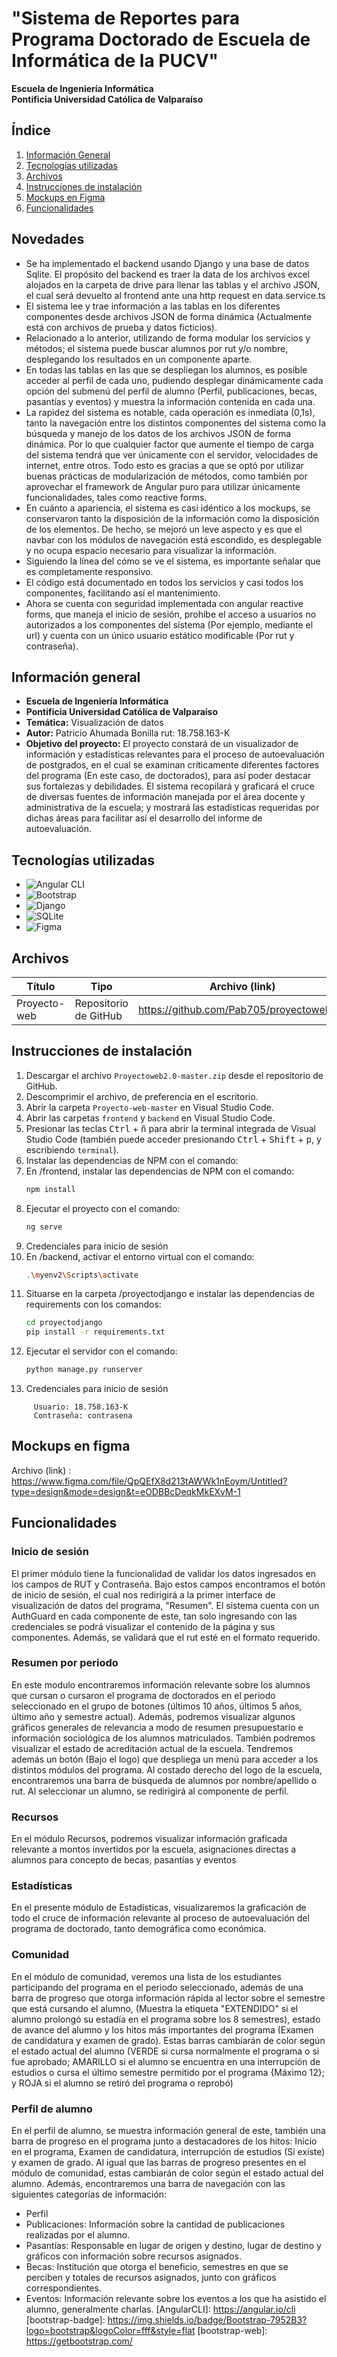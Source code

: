 # "Sistema de Reportes para Programa Doctorado de Escuela de Informática de la PUCV"
**Escuela de Ingeniería Informática**<br />
**Pontificia Universidad Católica de Valparaíso**
<!-- omit in toc -->
## Índice
<!--  -->
1. [Información General](#información-general)
2. [Tecnologías utilizadas](#tecnologías-utilizadas)
3. [Archivos](#archivos)
4. [Instrucciones de instalación](#instrucciones-de-instalación)
5. [Mockups en Figma](#mockups-en-figma)
6. [Funcionalidades](#funcionalidades)
## Novedades
- Se ha implementado el backend usando Django y una base de datos Sqlite. El propósito del backend es traer la data de los archivos excel alojados en la carpeta de drive para llenar las tablas y el archivo JSON, el cual será devuelto al frontend ante una http request en data.service.ts 
- El sistema lee y trae información a las tablas en los diferentes componentes desde archivos JSON de forma dinámica (Actualmente está con archivos de prueba y datos ficticios).
- Relacionado a lo anterior, utilizando de forma modular los servicios y métodos; el sistema puede buscar alumnos por rut y/o nombre, desplegando los resultados en un componente aparte.
- En todas las tablas en las que se despliegan los alumnos, es posible acceder al perfil de cada uno, pudiendo desplegar dinámicamente cada opción del submenú del perfil de alumno (Perfil, publicaciones, becas, pasantías y eventos) y muestra la información contenida en cada una.
- La rapidez del sistema es notable, cada operación es inmediata (0,1s), tanto la navegación entre los distintos componentes del sistema como la búsqueda y manejo de los datos de los archivos JSON de forma dinámica. Por lo que cualquier factor que aumente el tiempo de carga del sistema tendrá que ver únicamente con el servidor,  velocidades de internet, entre otros. Todo esto es gracias a que se optó por utilizar buenas prácticas de modularización de métodos, como también por aprovechar el framework de Angular puro para utilizar únicamente funcionalidades, tales como reactive forms.
- En cuánto a apariencia, el sistema es casi idéntico a los mockups, se conservaron tanto la disposición de la información como la disposición de los elementos. De hecho, se mejoró un leve aspecto y es que el navbar con los módulos de navegación está escondido, es desplegable y no ocupa espacio necesario para visualizar la información.
- Siguiendo la línea del cómo se ve el sistema, es importante señalar que es completamente responsivo.
- El código está documentado en todos los servicios y casi todos los componentes, facilitando así el mantenimiento.
-  Ahora se cuenta con seguridad implementada con angular reactive forms, que maneja el inicio de sesión, prohíbe el acceso a usuarios no autorizados a los componentes del sistema (Por ejemplo, mediante el url) y cuenta con un único usuario estático modificable (Por rut y contraseña). 
## Información general
- **Escuela de Ingeniería Informática**<br />
- **Pontificia Universidad Católica de Valparaíso**
- **Temática:** Visualización de datos
- **Autor:** Patricio Ahumada Bonilla rut: 18.758.163-K
- **Objetivo del proyecto:** El proyecto constará de un visualizador de información y estadísticas relevantes para el proceso de autoevaluación de postgrados, en el cual se examinan críticamente diferentes factores del programa (En este caso, de doctorados), para así poder destacar sus fortalezas y debilidades. El sistema recopilará y graficará el cruce de diversas fuentes de información manejada por el área docente y administrativa de la escuela; y mostrará las estadísticas requeridas por dichas áreas para facilitar así el desarrollo del informe de autoevaluación.
## Tecnologías utilizadas
- ![Angular CLI](https://img.shields.io/badge/Angular_CLI-16.2-brightgreen)
- ![Bootstrap](https://img.shields.io/badge/Bootstrap-563D7C?style=for-the-badge&logo=bootstrap&logoColor=white)
- ![Django](https://img.shields.io/badge/Django-092E20?style=for-the-badge&logo=django&logoColor=green)
- ![SQLite](https://img.shields.io/badge/SQLite-07405E?style=for-the-badge&logo=sqlite&logoColor=white)
- ![Figma](https://img.shields.io/badge/Figma-F24E1E?style=for-the-badge&logo=figma&logoColor=white)
## Archivos
| Título             | Tipo       | Archivo (link)                     |
| ------------------ | --------   | ---------------------------------- |
| Proyecto-web       |Repositorio de GitHub|https://github.com/Pab705/proyectoweb2.0      |
## Instrucciones de instalación

1. Descargar el archivo `Proyectoweb2.0-master.zip` desde el repositorio de GitHub.
2. Descomprimir el archivo, de preferencia en el escritorio.
3. Abrir la carpeta `Proyecto-web-master` en Visual Studio Code.
3. Abrir las carpetas `frontend` y `backend` en Visual Studio Code.
4. Presionar las teclas <kbd>Ctrl</kbd> + <kbd>ñ</kbd> para abrir la terminal integrada de Visual Studio Code (también puede acceder presionando <kbd>Ctrl</kbd> + <kbd>Shift</kbd> + <kbd>p</kbd>, y escribiendo `terminal`).
5. Instalar las dependencias de NPM con el comando:
5. En /frontend, instalar las dependencias de NPM con el comando:
    ```bash
    npm install
    ```
6. Ejecutar el proyecto con el comando:
    ```bash
    ng serve
    ```
7. Credenciales para inicio de sesión
7. En /backend, activar el entorno virtual con el comando:
    ```bash
    .\myenv2\Scripts\activate
    ```
8. Situarse en la carpeta /proyectodjango e instalar las dependencias de requirements con los comandos:
    ```bash
    cd proyectodjango
    pip install -r requirements.txt
    ```
9. Ejecutar el servidor con el comando:
    ```bash
    python manage.py runserver
    ```
10. Credenciales para inicio de sesión
 ```
      Usuario: 18.758.163-K
      Contraseña: contrasena
```
## Mockups en figma
Archivo (link)
   : https://www.figma.com/file/QpQEfX8d213tAWWk1nEoym/Untitled?type=design&mode=design&t=eODBBcDeqkMkEXvM-1
## Funcionalidades
### Inicio de sesión
  El primer módulo tiene la funcionalidad de validar los datos ingresados en los campos de RUT y Contraseña. Bajo estos campos encontramos el botón de inicio de sesión, el cual nos redirigirá a la primer interface de visualización de datos del programa, "Resumen".
  El sistema cuenta con un AuthGuard en cada componente de este, tan solo ingresando con las credenciales se podrá visualizar el contenido de la página y sus componentes. Además, se validará que el rut esté en el formato requerido.
### Resumen por periodo
  En este modulo encontraremos información relevante sobre los alumnos que cursan o cursaron el programa de doctorados en el periodo seleccionado en el grupo de botones (últimos 10 años, últimos 5 años, último año y semestre actual). Además, podremos visualizar 
algunos gráficos generales de relevancia a modo de resumen presupuestario e información sociológica de los alumnos matriculados. También podremos visualizar el estado de acreditación actual de la escuela.
  Tendremos además un botón (Bajo el logo) que despliega un menú para acceder a los distintos módulos del programa.
  Al costado derecho del logo de la escuela, encontraremos una barra de búsqueda de alumnos por nombre/apellido o rut.
  Al seleccionar un alumno, se redirigirá al componente de perfil.
 
### Recursos
  En el módulo Recursos, podremos visualizar información graficada relevante a montos invertidos por la escuela, asignaciones directas a alumnos para concepto de becas, pasantías y eventos
### Estadísticas
  En el presente módulo de Estadísticas, visualizaremos la graficación de todo el cruce de información relevante al proceso de autoevaluación del programa de doctorado, tanto demográfica como económica.
### Comunidad
  En el módulo de comunidad, veremos una lista de los estudiantes participando del programa en el periodo seleccionado, además de una barra de progreso que otorga información rápida al lector sobre el semestre que está cursando el alumno, (Muestra la etiqueta "EXTENDIDO" si el alumno prolongó su estadía en el programa sobre los 8 semestres), estado de avance del alumno y los hitos más importantes del programa (Examen de candidatura y examen de grado). Estas barras cambiarán de color según el estado actual del alumno (VERDE si cursa normalmente el programa o si fue aprobado; AMARILLO si el alumno se encuentra en una interrupción de estudios o cursa el último semestre permitido por el programa {Máximo 12}; y ROJA si el alumno se retiró del programa o reprobó)
### Perfil de alumno
  En el perfil de alumno, se muestra información general de este, también una barra de progreso en el programa junto a destacadores de los hitos: Inicio en el programa, Examen de candidatura, interrupción de estudios (Si existe) y examen de grado. Al igual que las barras de progreso presentes en el módulo de comunidad, estas cambiarán de color según el estado actual del alumno. 
  Además, encontraremos una barra de navegación con las siguientes categorías de información:
  
  - Perfil
  - Publicaciones: Información sobre la cantidad de publicaciones realizadas por el alumno.
  - Pasantías: Responsable en lugar de origen y destino, lugar de destino y gráficos con información sobre recursos asignados.
  - Becas: Institución que otorga el beneficio, semestres en que se perciben y totales de recursos asignados, junto con gráficos correspondientes.
  - Eventos: Información relevante sobre los eventos a los que ha asistido el alumno, generalmente charlas.
[AngularCLI]: https://angular.io/cli
[bootstrap-badge]: https://img.shields.io/badge/Bootstrap-7952B3?logo=bootstrap&logoColor=fff&style=flat
[bootstrap-web]: https://getbootstrap.com/
